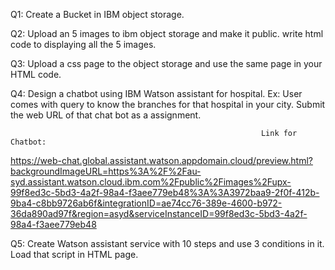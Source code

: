 Q1: Create a Bucket in IBM object storage. 

Q2: Upload an 5 images  to ibm object storage and make it public. write html code to displaying all the 5 images. 

Q3: Upload a css page to the object storage and use the same page in your HTML code.

Q4: Design a chatbot using IBM Watson assistant for hospital. Ex: User comes with query to know the branches for that hospital in your city. Submit the web URL of that chat bot as a assignment. 

                                                            Link for Chatbot:
https://web-chat.global.assistant.watson.appdomain.cloud/preview.html?backgroundImageURL=https%3A%2F%2Fau-syd.assistant.watson.cloud.ibm.com%2Fpublic%2Fimages%2Fupx-99f8ed3c-5bd3-4a2f-98a4-f3aee779eb48%3A%3A3972baa9-2f0f-412b-9ba4-c8bb9726ab6f&integrationID=ae74cc76-389e-4600-b972-36da890ad97f&region=asyd&serviceInstanceID=99f8ed3c-5bd3-4a2f-98a4-f3aee779eb48

Q5: Create Watson assistant service with 10 steps and use 3 conditions in it. Load that script in HTML page.



